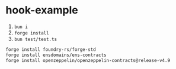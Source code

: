# hook-example

1. `bun i`
1. `forge install`
1. `bun test/test.ts`

```sh
forge install foundry-rs/forge-std
forge install ensdomains/ens-contracts
forge install openzeppelin/openzeppelin-contracts@release-v4.9
```

